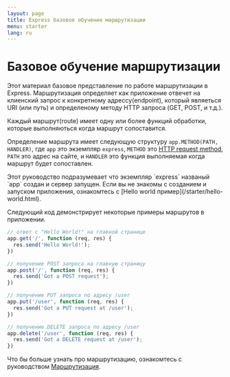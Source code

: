```yaml
---
layout: page
title: Express базовое обучение маршрутизации
menu: starter
lang: ru
---
```


# Базовое обучение маршрутизации

Этот материал базовое представление по работе маршрутизации в Express. Маршрутизация определяет как приложение отвечет на клиенский запрос 
к конкретному адрессу(endpoint), который являеться URI (или путь) и определеному методу HTTP запроса (GET, POST, и т.д.).

Каждый маршрут(route) имеет одну или более функций обработки, которые выполняються когда маршрут сопоставится. 

Определение маршрута имеет следующую структуру `app.METHOD(PATH, HANDLER)`, где `app` это экземпляр `express`, `METHOD` это [HTTP request method](http://en.wikipedia.org/wiki/Hypertext_Transfer_Protocol), `PATH` это адрес на сайте, и `HANDLER` это функция выполняемая когда маршрут будет сопоставлен.

<div class="doc-box doc-notice" markdown="1">
Этот руководство подразумевает что экземпляр `express` названый `app` создан и сервер запущен. Если вы не знакомы с созданием и запуском приложения, ознакомтесь с [Hello world пример](/starter/hello-world.html).
</div>

Следующий код демонстрирует некоторые примеры маршрутов в приложении.

~~~js
// ответ с "Hello World!" на главной странице
app.get('/', function (req, res) {
  res.send('Hello World!');
})

// получение POST запроса на главную страницу
app.post('/', function (req, res) {
  res.send('Got a POST request');
})

// получение PUT запроса по адресу /user
app.put('/user', function (req, res) {
  res.send('Got a PUT request at /user');
})

// получение DELETE запроса по адресу /user
app.delete('/user', function (req, res) {
  res.send('Got a DELETE request at /user');
})
~~~

Что бы больше узнать про маршрутизацию, ознакомтесь с руководством [Маршрутизация](/guide/routing.html).
